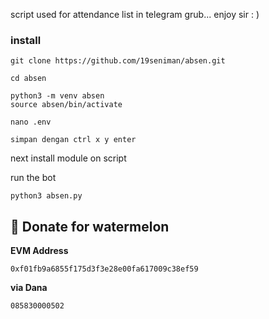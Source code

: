 script used for attendance list in telegram grub... enjoy sir : )

### install

```clone repositori
git clone https://github.com/19seniman/absen.git
```
```
cd absen
```
```
python3 -m venv absen
source absen/bin/activate
```
```
nano .env

simpan dengan ctrl x y enter
```
next install module on script

run the bot
```
python3 absen.py
```

##  🍉 Donate for  watermelon

**EVM Address**  
```
0xf01fb9a6855f175d3f3e28e00fa617009c38ef59
```

**via Dana**  
```
085830000502
```
